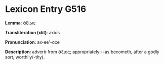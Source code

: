 # Lexicon Entry G516

**Lemma**: ἀξίως

**Transliteration (xlit)**: axíōs

**Pronunciation**: ax-ee'-oce

**Description**:
adverb from ἄξιος; appropriately:--as becometh, after a godly sort, worthily(-thy).
